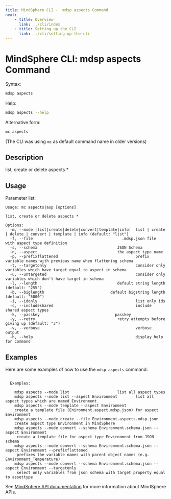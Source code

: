 ```yaml
---
title: MindSphere CLI -  mdsp aspects Command
next:
    - title: Overview
      link: ../cli/index
    - title: Setting up the CLI
      link: ../cli/setting-up-the-cli
---
```


# MindSphere CLI: mdsp aspects Command

Syntax:

```bash
mdsp aspects
```

Help:

```bash
mdsp aspects --help
```

Alternative form:

```bash
mc aspects
```

(The CLI was using `mc` as default command name in older versions)

## Description

list, create or delete aspects *

## Usage

Parameter list:

```text
Usage: mc aspects|asp [options]

list, create or delete aspects *

Options:
  -m, --mode [list|create|delete|convert|template|info]  list | create | delete | convert | template | info (default: "list")
  -f, --file                                       .mdsp.json file with aspect type definition
  -s, --schema                                   JSON Schema
  -n, --aspect                                   the aspect type name
  -p, --prefixflattened                                  prefix variable names with previous name when flattening schema
  -t, --targetonly                                       consider only variables which have target equal to aspect in schema
  -u, --untargeted                                       consider only variables which don't have target in schema
  -l, --length                                   default string length (default: "255")
  -b, --biglength                             default bigstring length (default: "5000")
  -i, --idonly                                           list only ids
  -c, --includeshared                                    include shared aspect types
  -k, --passkey                                 passkey
  -y, --retry                                    retry attempts before giving up (default: "3")
  -v, --verbose                                          verbose output
  -h, --help                                             display help for command

```

## Examples

Here are some examples of how to use the `mdsp aspects` command:

```text

  Examples:

    mdsp aspects --mode list 					 list all aspect types
    mdsp aspects --mode list --aspect Environment		 list all aspect types which are named Environment
    mdsp aspects --mode template --aspect Environment 
	create a template file (Enironment.aspect.mdsp.json) for aspect Environment
    mdsp aspects --mode create --file Environment.aspects.mdsp.json 
	create aspect type Environment in MindSphere
    mdsp aspects --mode convert --schema Environment.schema.json --aspect Environment 
	 create a template file for aspect type Environment from JSON schema
    mdsp aspects --mode convert --schema Environment.schema.json --aspect Environment --prefixflattened 
	 prefixes the variable names with parent object names (e.g. Environment_Temperature)
    mdsp aspects --mode convert --schema Environment.schema.json --aspect Environment --targetonly 
	 select only variables from json schema with target property equal to assettype

```

See [MindSphere API documentation](https://documentation.mindsphere.io/MindSphere/apis/index.html) for more information about MindSphere APIs.